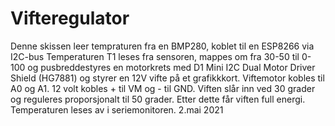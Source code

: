 # Vifteregulator

Denne skissen leer tempraturen fra en BMP280, koblet til en ESP8266 via I2C-bus
Temperaturen T1 leses fra sensoren, mappes om fra 30-50 til 0-100 og pusbreddestyres
en motorkrets med D1 Mini I2C Dual Motor Driver Shield (HG7881) og styrer en 12V vifte på et grafikkkort.
Viftemotor kobles til A0 og A1. 12 volt kobles + til VM og - til GND.
Viften slår inn ved 30 grader og reguleres proporsjonalt til 50 grader.
Etter dette får viften full energi.
Temperaturen leses av i seriemonitoren.
2.mai 2021